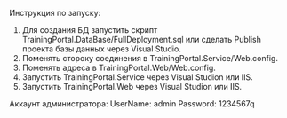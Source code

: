 Инструкция по запуску:

1) Для создания БД запустить скрипт TrainingPortal.DataBase/FullDeployment.sql или сделать Publish проекта базы данных через Visual Studio.
2) Поменять стороку соединения в TrainingPortal.Service/Web.config.
3) Поменять адреса в TrainingPortal.Web/Web.config.
4) Запустить TrainingPortal.Service через Visual Studion или IIS.
5) Запустить TrainingPortal.Web через Visual Studion или IIS.

Аккаунт администратора: UserName: admin Password: 1234567q